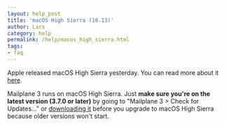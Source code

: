 ```yaml
---
layout: help_post
title: 'macOS High Sierra (10.13)'
author: Lars
category: help
permalink: /help/macos_high_sierra.html
tags:
- faq
---
```


Apple released macOS High Sierra yesterday. You can read more about it [here](https://www.apple.com/macos/high-sierra/).

Mailplane 3 runs on macOS High Sierra. Just **make sure you're on the latest version (3.7.0 or later)** by going to "Mailplane 3 > Check for Updates..." or [downloading it](https://update.mailplaneapp.com/mailplane_3.php) before you upgrade to macOS High Sierra because older versions won't start.
